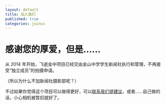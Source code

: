 ```yaml
---
layout: default
title: 加入我们
published: true
categories: joinus
---
```


感谢您的厚爱，但是……
====================
从 2014 年开始，飞逝金中项目已经交由金山中学学生新闻社执行和管理，不再接受“独立成员”的拍摄申请。

（所以为什么不加新闻社摄影部呢？）

不过如果你觉得这个项目可以做得更好，可以[联系我们提建议](introduction.html?utm_source=fleetingjz&utm_medium=inlinelink&utm_campaign=fleetingjz%2Fcontact&utm_content=joinus_advice#contact)，或者……自己做的话，小心相机被暂扣就好了。